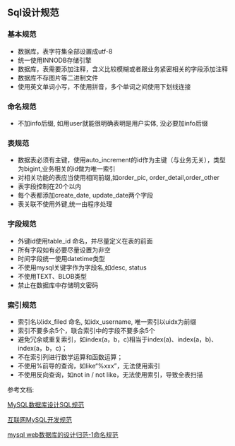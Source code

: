 ## Sql设计规范

### 基本规范

- 数据库，表字符集全部设置成utf-8
- 统一使用INNODB存储引擎
- 数据库，表需要添加注释，含义比较模糊或者跟业务紧密相关的字段添加注释
- 数据库不存图片等二进制文件
- 使用英文单词小写，不使用拼音，多个单词之间使用下划线连接

### 命名规范

- 不加info后缀, 如用user就能很明确表明是用户实体, 没必要加info后缀

### 表规范

- 数据表必须有主键，使用auto_increment的id作为主键（与业务无关），类型为bigint,业务相关的id做为唯一索引
- 对相关功能的表应当使用相同前缀,如order_pic, order_detail,order_other
- 表字段控制在20个以内
- 每个表都添加create_date, update_date两个字段
- 表关联不使用外键,统一由程序处理

### 字段规范

- 外键id使用table_id 命名，并尽量定义在表的前面
- 所有字段如有必要尽量设置为非空
- 时间字段统一使用datetime类型
- 不使用mysql关键字作为字段名,如desc, status
- 不使用TEXT、BLOB类型
- 禁止在数据库中存储明文密码

### 索引规范

- 索引名以idx_filed 命名, 如idx_username, 唯一索引以uidx为前缀
- 索引不要多余5个，联合索引中的字段不要多余5个
- 避免冗余或重复索引，如index(a，b，c)相当于index(a)、index(a，b)、index(a，b，c)；
- 不在索引列进行数学运算和函数运算；
- 不使用%前导的查询，如like“%xxx”，无法使用索引
- 不使用反向查询，如not in / not like，无法使用索引，导致全表扫描

参考文档:

[MySQL数据库设计SQL规范](http://ibisem.com/2015/06/19/mysql%E6%95%B0%E6%8D%AE%E5%BA%93%E8%AE%BE%E8%AE%A1sql%E8%A7%84%E8%8C%83/)

[互联网MySQL开发规范](https://ittech.ren/posts/mysql_rules.html)

[mysql web数据库的设计归范-1命名规范](http://my.oschina.net/dongzerun/blog/289664?fromerr=bi9fLp16)
